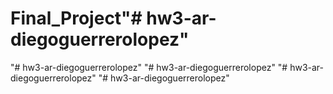 # Final_Project"# hw3-ar-diegoguerrerolopez" 
"# hw3-ar-diegoguerrerolopez" 
"# hw3-ar-diegoguerrerolopez" 
"# hw3-ar-diegoguerrerolopez" 
"# hw3-ar-diegoguerrerolopez" 
